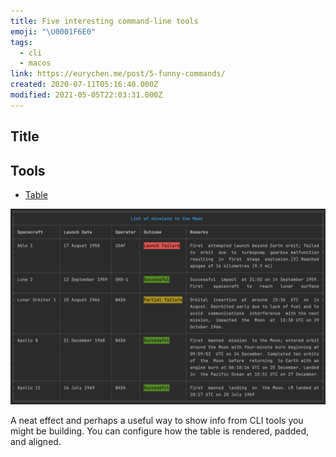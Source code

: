 ```yaml
---
title: Five interesting command-line tools
emoji: "\U0001F6E0"
tags:
  - cli
  - macos
link: https://eurychen.me/post/5-funny-commands/
created: 2020-07-11T05:16:40.000Z
modified: 2021-05-05T22:03:31.000Z
---
```


## Title

## Tools

- [Table](https://github.com/gajus/table)

![](https://github.com/gajus/table/raw/master/.README/demo.png)

A neat effect and perhaps a useful way to show info from CLI tools you might be building. You can configure how the table is rendered, padded, and aligned.
